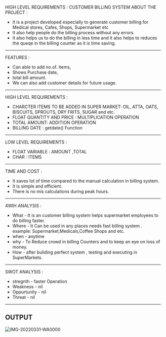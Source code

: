                                             
HIGH LEVEL REQUIREMENTS :
  CUSTOMER BILLING SYSTEM 
 ABOUT THE PROJECT :                                     
* It is a project developed especially to generate customer billing for Medical stores, Cafes, Shops, Supermarket etc
* It also help people do the billing process without any errors.
* It also helps us to do the billing in less time and it also helps to reduces the queqe in the billing counter as it is time saving.
-------------------------------------------------------------------------------------------------------------------------------------
FEATURES :
* Can able to add no.of. items,
* Shows Purchase date,
* total bill amount.
* We can also add customer details for future usage.
--------------------------------------------------------------------------------------------------------------------------------------
 HIGH LEVEL REQUIREMENTS :
 
* CHARCTER ITEMS TO BE ADDED IN SUPER MARKET: OIL, ATTA, OATS, BISCUITS, SPROUTS, DRY FRITS, SUGAR and etc.
* FLOAT QUANTITY AND PRICE : MULTIPLICATION OPERATION
* TOTAL AMOUNT: ADDITION OPERATION 
* BILLING DATE : getdate() Function

--------------------------------------------------------------------------------------------------------------------------------------
LOW LEVEL REQUIREMENTS :

* FLOAT VARIABLE : AMOUNT ,TOTAL
* CHAR : ITEMS 
----------------------------------------------------------------------------------------------------------------------------
TIME AND COST  :
 * It saves lot of time compared to the manual calculation in billing system.
 * It is simple and efficient.
 * There  is no  mis calculations during peak hours.
 ---------------------------------------------------------------------------------------------------------------------------
4WIH ANALYSIS :
* What - It is an customer billing system helps supermarket employees to do billing faster.
* Where - It Can be used in any places needs fast billing system . example: Supermarket,Medicals,Coffee Shops and etc.
* when - anytime 
* why - To Reduce crowd in billing Counters and to keep an eye on loss of money.
* How - after buliding perfect system , testing and executing in SuperMarkets.
------------------------------------------------------------------------------------------------------------------------------
SWOT ANALYSIS :
* stregnth - faster Operation
* Weakness - nil
* Oppurtunity - nil
* Threat - nil
----------------------------------------------------------------------------------------------------------------------------
## OUTPUT
![IMG-20220331-WA0000](https://user-images.githubusercontent.com/101272208/160984709-20456106-55ab-4cea-b171-235ca520df44.jpg)

